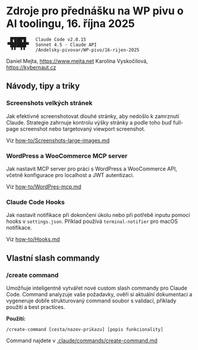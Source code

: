 # Zdroje pro přednášku na WP pivu o AI toolingu, 16. října 2025

```
 ▐▛███▜▌   Claude Code v2.0.15
▝▜█████▛▘  Sonnet 4.5 · Claude API
  ▘▘ ▝▝    /Andelsky-pivovar/WP-pivo/16-rijen-2025
```


Daniel Mejta, https://www.mejta.net
Karolína Vyskočilová, https://kybernaut.cz

## Návody, tipy a triky

### Screenshots velkých stránek
Jak efektivně screenshotovat dlouhé stránky, aby nedošlo k zamrznutí Claude. Strategie zahrnuje kontrolu výšky stránky a podle toho buď full-page screenshot nebo targetovaný viewport screenshot.

Viz [how-to/Screenshots-large-images.md](how-to/Screenshots-large-images.md)

### WordPress a WooCommerce MCP server
Jak nastavit MCP server pro práci s WordPress a WooCommerce API, včetně konfigurace pro localhost a JWT autentizaci.

Viz [how-to/WordPres-mcp.md](how-to/WordPres-mcp.md)

### Claude Code Hooks
Jak nastavit notifikace při dokončení úkolu nebo při potřebě inputu pomocí hooks v `settings.json`. Příklad používá `terminal-notifier` pro macOS notifikace.

Viz [how-to/Hooks.md](how-to/Hooks.md)

## Vlastní slash commandy

### /create command

Umožňuje inteligentně vytvářet nové custom slash commandy pro Claude Code. Command analyzuje vaše požadavky, ověří si aktuální dokumentaci a vygeneruje dobře strukturovaný command soubor s validací, příklady použití a best practices.

**Použití:**
```
/create-command [cesta/nazev-prikazu] [popis funkcionality]
```

Command najdete v [.claude/commands/create-command.md](.claude/commands/create-command.md)
